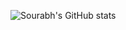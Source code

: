 ![Sourabh's GitHub stats](https://github-readme-stats.vercel.app/api?username=sourabhbhat&show_icons=true&theme=radical)


<!---
sourabhbhat/sourabhbhat is a ✨ special ✨ repository because its `README.md` (this file) appears on your GitHub profile.
You can click the Preview link to take a look at your changes.
--->
